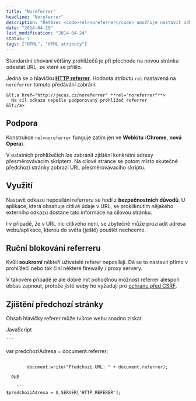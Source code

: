 ```yaml
---
title: "Noreferrer"
headline: "Noreferrer"
description: "Řetězec <code>rel=noreferrer</code> umožňuje nastavit odkazu, že nemá posílat informace o předešlé navštívené stránce."
date: "2014-04-19"
last_modification: "2014-04-24"
status: 1
tags: ["HTML", "HTML atributy"]
---
```


Standardní chování většiny prohlížečů je při přechodu na novou stránku odesílat URL, ze které se přišlo.

Jedná se o hlavičku [**HTTP referrer**](/referer). Hodnota atributu `rel` nastavená na `noreferrer` tomuto předávání zabrání:

```
&lt;a href="http://jecas.cz/noreferrer" **rel="noreferrer"**>
  Na cíl odkazu nepošle podporovaný prohlížeč referrer
&lt;/a>
```

## Podpora

Konstrukce `rel=noreferrer` funguje zatím jen ve **Webkitu** (**Chrome**, **nová Opera**).

V ostatních prohlížečích lze zabránit zjištění konkrétní adresy přesměrovávacím skriptem. Na cílové stránce se potom místo skutečné předchozí stránky zobrazí URL přesměrovávacího skriptu.

## Využití

Nastavit odkazu neposílání referreru se hodí z **bezpečnostních důvodů**. U aplikace, která obsahuje citlivé údaje v URL, se prokliknutím nějakého externího odkazu dostane tato informace na cílovou stránku.

I v případě, že v URL nic citlivého není, se zbytečně může prozradit adresa webu/aplikace, kterou do světa (ještě) pouštět nechceme.

## Ruční blokování referreru

Kvůli **soukromí** někteří uživatelé referer neposílají. Dá se to nastavit přímo v prohlížeči nebo tak činí některé firewally / proxy servery.

V takovém případě je ale dobré mít pohodlnou možnost referrer alespoň občas zapnout, protože jisté weby ho vyžadují pro [ochranu před CSRF](/bezpecnost#csrf).

## Zjištění předchozí stránky

Obsah hlavičky referer může tvůrce webu snadno získat.

  JavaScript

    ```
var predchoziAdresa = document.referrer;
```

        document.write("Předchozí URL: " + document.referrer);

  PHP

    ```
$predchoziAdresa = $_SERVER['HTTP_REFERER'];
```